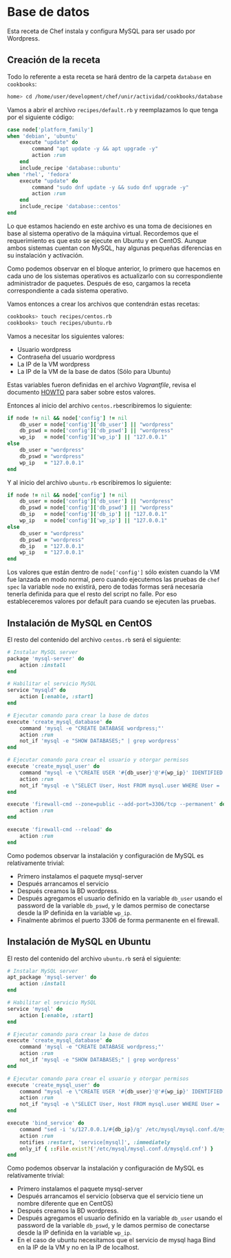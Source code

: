 # Base de datos

Esta receta de Chef instala y configura MySQL para ser usado por Wordpress.

## Creación de la receta

Todo lo referente a esta receta se hará dentro de la carpeta `database` en `cookbooks`:

```bash
home> cd /home/user/development/chef/unir/actividad/cookbooks/database
```

Vamos a abrir el archivo `recipes/default.rb` y reemplazamos lo que tenga por el siguiente código:

```ruby
case node['platform_family']
when 'debian', 'ubuntu'
    execute "update" do
        command "apt update -y && apt upgrade -y"
        action :run
    end
    include_recipe 'database::ubuntu'
when 'rhel', 'fedora'
    execute "update" do
        command "sudo dnf update -y && sudo dnf upgrade -y"
        action :run
    end
    include_recipe 'database::centos'
end
```

Lo que estamos haciendo en este archivo es una toma de decisiones en base al sistema operativo de la máquina virtual. Recordemos que el requerimiento es que esto se ejecute en Ubuntu y en CentOS. Aunque ambos sistemas cuentan con MySQL, hay algunas pequeñas diferencias en su instalación y activación.

Como podemos observar en el bloque anterior, lo primero que hacemos en cada uno de los sistemas operativos es actualizarlo con su correspondiente administrador de paquetes. Después de eso, cargamos la receta correspondiente a cada sistema operativo.

Vamos entonces a crear los archivos que contendrán estas recetas:

```bash
cookbooks> touch recipes/centos.rb
cookbooks> touch recipes/ubuntu.rb
```

Vamos a necesitar los siguientes valores:

- Usuario wordpress
- Contraseña del usuario wordpress
- La IP de la VM wordpress
- La IP de la VM de la base de datos (Sólo para Ubuntu)

Estas variables fueron definidas en el archivo *Vagrantfile*, revisa el documento [HOWTO](../../HOWTO.md) para saber sobre estos valores.

Entonces al inicio del archivo `centos.rb`escribiremos lo siguiente:

```ruby
if node != nil && node['config'] != nil
    db_user = node['config']['db_user'] || "wordpress"
    db_pswd = node['config']['db_pswd'] || "wordpress"
    wp_ip   = node['config']['wp_ip'] || "127.0.0.1"
else
    db_user = "wordpress"
    db_pswd = "wordpress"
    wp_ip   = "127.0.0.1"
end
```

Y al inicio del archivo `ubuntu.rb` escribiremos lo siguiente:

```ruby
if node != nil && node['config'] != nil
    db_user = node['config']['db_user'] || "wordpress"
    db_pswd = node['config']['db_pswd'] || "wordpress"
    db_ip   = node['config']['db_ip'] || "127.0.0.1"
    wp_ip   = node['config']['wp_ip'] || "127.0.0.1"
else
    db_user = "wordpress"
    db_pswd = "wordpress"
    db_ip   = "127.0.0.1"
    wp_ip   = "127.0.0.1"
end
```

Los valores que están dentro de `node['config']` sólo existen cuando la VM fue lanzada en modo normal, pero cuando ejecutemos las pruebas de `chef spec` la variable `node` no existirá, pero de todas formas será necesaria tenerla definida para que el resto del script no falle. Por eso estableceremos valores por default para cuando se ejecuten las pruebas.

## Instalación de MySQL en CentOS

El resto del contenido del archivo `centos.rb` será el siguiente:

```ruby
# Instalar MySQL server
package 'mysql-server' do
    action :install
end

# Habilitar el servicio MySQL
service "mysqld" do
    action [:enable, :start]
end

# Ejecutar comando para crear la base de datos
execute 'create_mysql_database' do
    command 'mysql -e "CREATE DATABASE wordpress;"'
    action :run
    not_if 'mysql -e "SHOW DATABASES;" | grep wordpress'
end

# Ejecutar comando para crear el usuario y otorgar permisos
execute 'create_mysql_user' do
    command "mysql -e \"CREATE USER '#{db_user}'@'#{wp_ip}' IDENTIFIED BY '#{db_pswd}'; GRANT ALL PRIVILEGES ON wordpress.* TO '#{db_user}'@'#{wp_ip}'; FLUSH PRIVILEGES;\""
    action :run
    not_if "mysql -e \"SELECT User, Host FROM mysql.user WHERE User = '#{db_user}' AND Host = '#{wp_ip}'\" | grep #{db_user}"
end

execute 'firewall-cmd --zone=public --add-port=3306/tcp --permanent' do
    action :run
end

execute 'firewall-cmd --reload' do
    action :run
end
```

Como podemos observar la instalación y configuración de MySQL es relativamente trivial:

- Primero instalamos el paquete mysql-server
- Después arrancamos el servicio
- Después creamos la BD wordpress.
- Después agregamos el usuario definido en la variable `db_user` usando el password de la variable `db_pswd`, y le damos permiso de conectarse desde la IP definida en la variable `wp_ip`.
- Finalmente abrimos el puerto 3306 de forma permanente en el firewall.

## Instalación de MySQL en Ubuntu

El resto del contenido del archivo `ubuntu.rb` será el siguiente:

```ruby
# Instalar MySQL server
apt_package 'mysql-server' do
    action :install
end

# Habilitar el servicio MySQL
service 'mysql' do
    action [:enable, :start]
end

# Ejecutar comando para crear la base de datos
execute 'create_mysql_database' do
    command 'mysql -e "CREATE DATABASE wordpress;"'
    action :run
    not_if 'mysql -e "SHOW DATABASES;" | grep wordpress'
end

# Ejecutar comando para crear el usuario y otorgar permisos
execute 'create_mysql_user' do
    command "mysql -e \"CREATE USER '#{db_user}'@'#{wp_ip}' IDENTIFIED BY '#{db_pswd}'; GRANT ALL PRIVILEGES ON wordpress.* TO '#{db_user}'@'#{wp_ip}'; FLUSH PRIVILEGES;\""
    action :run
    not_if "mysql -e \"SELECT User, Host FROM mysql.user WHERE User = '#{db_user}' AND Host = '#{wp_ip}'\" | grep #{db_user}"
end

execute 'bind_service' do
    command "sed -i 's/127.0.0.1/#{db_ip}/g' /etc/mysql/mysql.conf.d/mysqld.cnf"
    action :run
    notifies :restart, 'service[mysql]', :immediately
    only_if { ::File.exist?('/etc/mysql/mysql.conf.d/mysqld.cnf') }
end
```

Como podemos observar la instalación y configuración de MySQL es relativamente trivial:

- Primero instalamos el paquete mysql-server
- Después arrancamos el servicio (observa que el servicio tiene un nombre diferente que en CentOS)
- Después creamos la BD wordpress.
- Después agregamos el usuario definido en la variable `db_user` usando el password de la variable `db_pswd`, y le damos permiso de conectarse desde la IP definida en la variable `wp_ip`.
- En el caso de ubuntu necesitamos que el servicio de mysql haga Bind en la IP de la VM y no en la IP de localhost.

